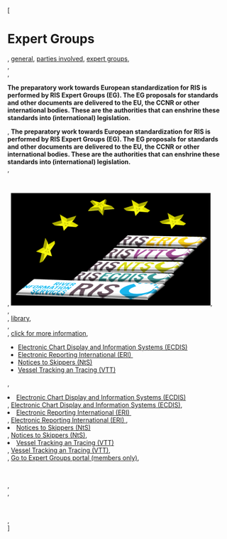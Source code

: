 [

# Expert Groups

, <a href="http://www.ris.eu/general" style="text-transform:lowercase;">General</a>, <a href="http://www.ris.eu/general/parties_involved" style="text-transform:lowercase;">Parties involved</a>, <a href="http://www.ris.eu/general/parties_involved/expert_groups" style="text-transform:lowercase;">Expert Groups</a>,   
,   
, 

<strong>The preparatory work towards European standardization for RIS is performed by RIS Expert Groups (EG). The EG proposals for standards and other documents are delivered to the EU, the CCNR or other international bodies. These are the authorities that can enshrine these standards into (international) legislation.<br type="_moz"/></strong>

, <strong>The preparatory work towards European standardization for RIS is performed by RIS Expert Groups (EG). The EG proposals for standards and other documents are delivered to the EU, the CCNR or other international bodies. These are the authorities that can enshrine these standards into (international) legislation.<br type="_moz"/></strong>, 

<br type="_moz"/>

, ![](docs/Image/361/thumb_450x-_ecegsupport.png),   
,   
, [library](http://www.ris.eu/library/expert_groups),   
,   
, [click for more information](http://www.ris.eu/expert_groups/introduction), 

*   [Electronic Chart Display and Information Systems (ECDIS)](http://www.ris.eu/expert_groups/ecdis)
*   [Electronic Reporting International (ERI)&nbsp;](http://www.ris.eu/expert_groups/eri)
*   [Notices to Skippers (NtS)](http://www.ris.eu/expert_groups/nts)
*   [Vessel Tracking an Tracing (VTT)](http://www.ris.eu/expert_groups/vtt)

, <li><a href="http://www.ris.eu/expert_groups/ecdis">Electronic Chart Display and Information Systems (ECDIS)</a></li>, [Electronic Chart Display and Information Systems (ECDIS)](http://www.ris.eu/expert_groups/ecdis), <li><a href="http://www.ris.eu/expert_groups/eri">Electronic Reporting International (ERI)&nbsp;</a></li>, [Electronic Reporting International (ERI)&nbsp;](http://www.ris.eu/expert_groups/eri), <li><a href="http://www.ris.eu/expert_groups/nts">Notices to Skippers (NtS)</a></li>, [Notices to Skippers (NtS)](http://www.ris.eu/expert_groups/nts), <li><a href="http://www.ris.eu/expert_groups/vtt">Vessel Tracking an Tracing (VTT)</a></li>, [Vessel Tracking an Tracing (VTT)](http://www.ris.eu/expert_groups/vtt),   
, <a href="http://eg.ris.eu/" target="_blank"> Go to Expert Groups portal (members only)</a>, 

<br type="_moz"/>

,   
, 

<br type="_moz"/>

,   
]